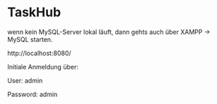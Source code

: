 # TaskHub

wenn kein MySQL-Server lokal läuft, dann gehts auch über XAMPP -> MySQL starten.

http://localhost:8080/

Initiale Anmeldung über:

User:      admin

Password:  admin
